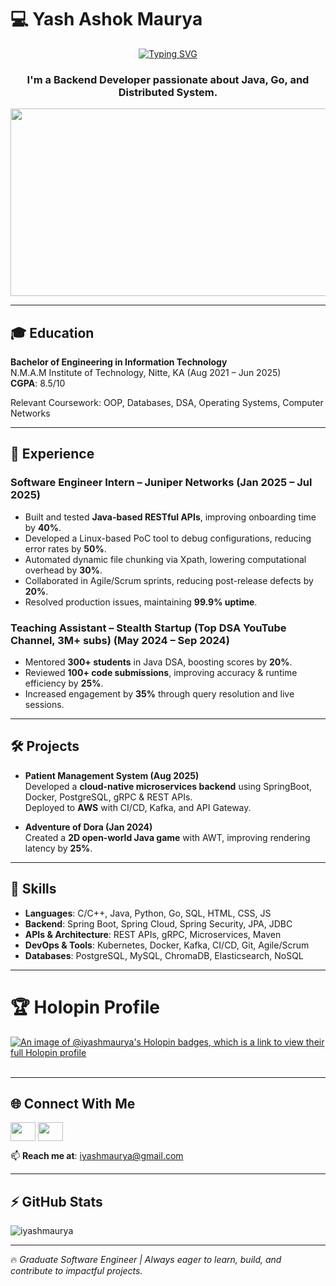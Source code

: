 # 💻 Yash Ashok Maurya  

<p align="center">
<a href="https://git.io/typing-svg#gh-dark-mode-only"><img src="https://readme-typing-svg.herokuapp.com?font=JetBrains+Mono&size=25&pause=1000&color=FFFFFF&center=true&vCenter=true&width=435&lines=Hey+there!;I'm+Yash+Maurya;Backend+Developer+%7C+Java+Enthusiast;Go+Explorer;Knowledge+Contributor" alt="Typing SVG" /></a>
</p>

<h3 align="center">I'm a Backend Developer passionate about Java, Go, and Distributed System.</h3>

<div id="header" align="center">
   <img src="https://media3.giphy.com/media/v1.Y2lkPTc5MGI3NjExdHNhNmQxaG1qcHZjcXkxempldW84NjdkMmkycTVoZW9tem00OHg0diZlcD12MV9pbnRlcm5hbF9naWZfYnlfaWQmY3Q9Zw/2IudUHdI075HL02Pkk/giphy.gif" width="600" height="300" />
</div>

---

## 🎓 Education  
**Bachelor of Engineering in Information Technology**  
N.M.A.M Institute of Technology, Nitte, KA (Aug 2021 – Jun 2025)  
**CGPA**: 8.5/10  

Relevant Coursework: OOP, Databases, DSA, Operating Systems, Computer Networks  

---

## 💼 Experience  

### **Software Engineer Intern – Juniper Networks** (Jan 2025 – Jul 2025)  
- Built and tested **Java-based RESTful APIs**, improving onboarding time by **40%**.  
- Developed a Linux-based PoC tool to debug configurations, reducing error rates by **50%**.  
- Automated dynamic file chunking via Xpath, lowering computational overhead by **30%**.  
- Collaborated in Agile/Scrum sprints, reducing post-release defects by **20%**.  
- Resolved production issues, maintaining **99.9% uptime**.  

### **Teaching Assistant – Stealth Startup (Top DSA YouTube Channel, 3M+ subs)** (May 2024 – Sep 2024)  
- Mentored **300+ students** in Java DSA, boosting scores by **20%**.  
- Reviewed **100+ code submissions**, improving accuracy & runtime efficiency by **25%**.  
- Increased engagement by **35%** through query resolution and live sessions.  

---

## 🛠️ Projects  

- **Patient Management System (Aug 2025)**  
   Developed a **cloud-native microservices backend** using SpringBoot, Docker, PostgreSQL, gRPC & REST APIs.  
   Deployed to **AWS** with CI/CD, Kafka, and API Gateway.  

- **Adventure of Dora (Jan 2024)**  
   Created a **2D open-world Java game** with AWT, improving rendering latency by **25%**.  

---

## 🧰 Skills  

- **Languages**: C/C++, Java, Python, Go, SQL, HTML, CSS, JS  
- **Backend**: Spring Boot, Spring Cloud, Spring Security, JPA, JDBC  
- **APIs & Architecture**: REST APIs, gRPC, Microservices, Maven  
- **DevOps & Tools**: Kubernetes, Docker, Kafka, CI/CD, Git, Agile/Scrum  
- **Databases**: PostgreSQL, MySQL, ChromaDB, Elasticsearch, NoSQL  

---

# 🏆 Holopin Profile  

[![An image of @iyashmaurya's Holopin badges, which is a link to view their full Holopin profile](https://holopin.me/iyashmaurya)](https://holopin.io/@iyashmaurya)<br><br>


---

## 🌐 Connect With Me  

<p align="left">
  <a href="https://linkedin.com/in/yash-maurya-backend-developer/" target="blank"><img align="center" src="https://raw.githubusercontent.com/rahuldkjain/github-profile-readme-generator/master/src/images/icons/Social/linked-in-alt.svg" height="30" width="40" /></a>
  <a href="https://twitter.com/why_yashmaurya" target="blank"><img align="center" src="https://raw.githubusercontent.com/rahuldkjain/github-profile-readme-generator/master/src/images/icons/Social/twitter.svg" height="30" width="40" /></a>
</p>  

📫 **Reach me at**: iyashmaurya@gmail.com  

---

## ⚡ GitHub Stats  

<p><img align="center" src="https://github-readme-stats.vercel.app/api/top-langs?username=iyashmaurya&show_icons=true&locale=en&layout=compact" alt="iyashmaurya" /></p>

---

🔥 *Graduate Software Engineer | Always eager to learn, build, and contribute to impactful projects.*  
